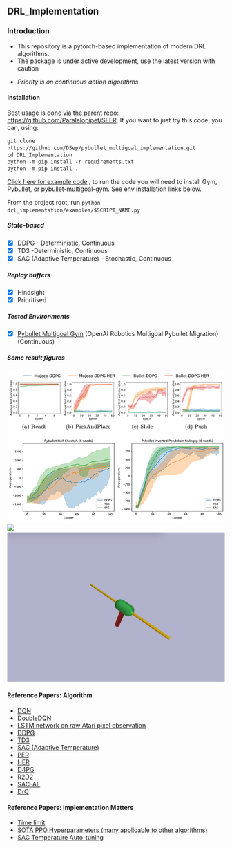 ## DRL_Implementation

### Introduction
- This repository is a pytorch-based implementation of modern DRL algorithms.
- The package is under active development, use the latest version with caution
<!-- - Tested environments: Gym, Pybullet-gym, Pybullet-multigoal-gym -->
- *Priority is on continuous action algorithms*

#### Installation
Best usage is done via the parent repo: https://github.com/Paralelopipet/SEER. If you want to just try this code, you can, using:
```
git clone https://github.com/DSep/pybullet_multigoal_implementation.git
cd DRL_Implementation
python -m pip install -r requirements.txt
python -m pip install .
```
[Click here for example code](https://github.com/DSep/pybullet_multigoal_implementation/tree/master/drl_implementation/examples)
, to run the code you will need to install Gym, Pybullet, or pybullet-multigoal-gym. See env installation links below.
<!-- For more use cases, have a look at the [drl_imp_test repo](https://github.com/IanYangChina/drl_imp_test)\ -->
From the project root, run `python drl_implementation/examples/$SCRIPT_NAME.py`

##### State-based
- [X] DDPG - Deterministic, Continuous
- [X] TD3 -Deterministic, Continuous
- [X] SAC (Adaptive Temperature) - Stochastic, Continuous
<!-- - [ ] D4PG - Deterministic, Continuous ***-only works for torch 1.4.0, fix it later-*** -->
<!-- 
##### Image-based
- [ ] DQN - Deterministic, Discrete (LSTM network for Atari) ***-debugging-***
- [ ] SAC-AE - Continuous ***-to be built-***
- [ ] DrQ - Continuous ***-debugging-*** -->

##### Replay buffers
- [X] Hindsight
- [X] Prioritised

##### Tested Environments
<!-- - [X] [Pybullet Gym (Continuous)](https://github.com/bulletphysics/bullet3)
- [X] [OpenAI Gym Mujoco Robotics Multigoal Environment (Continuous)](https://openai.com/blog/ingredients-for-robotics-research/) -->
- [X] [Pybullet Multigoal Gym](https://github.com/IanYangChina/pybullet_multigoal_gym) (OpenAI Robotics 
Multigoal Pybullet Migration) (Continuous)

##### Some result figures
<img src="/src/figs.png" width="600"/>
<img src="/src/push.gif" width="600"/>
<img src="/src/pendulum.gif" width="600"/>

#### Reference Papers: Algorithm
* [DQN](https://www.nature.com/articles/nature14236?wm=book_wap_0005)
* [DoubleDQN](https://www.aaai.org/ocs/index.php/AAAI/AAAI16/paper/viewPaper/12389)
* [LSTM network on raw Atari pixel observation](https://arxiv.org/pdf/1907.02908.pdf)
* [DDPG](https://arxiv.org/abs/1509.02971)
* [TD3](https://arxiv.org/pdf/1802.09477.pdf)
* [SAC (Adaptive Temperature)](https://arxiv.org/pdf/1812.05905.pdf)
* [PER](https://arxiv.org/abs/1511.05952)
* [HER](http://papers.nips.cc/paper/7090-hindsight-experience-replay)
* [D4PG](https://arxiv.org/abs/1804.08617)
* [R2D2](https://openreview.net/pdf?id=r1lyTjAqYX)
* [SAC-AE](https://arxiv.org/pdf/1910.01741.pdf)
* [DrQ](https://arxiv.org/abs/2004.13649)

#### Reference Papers: Implementation Matters
* [Time limit](https://arxiv.org/abs/1712.00378)
* [SOTA PPO Hyperparameters (many applicable to other algorithms)](https://arxiv.org/abs/2006.05990)
* [SAC Temperature Auto-tuning](https://arxiv.org/abs/1812.05905)
